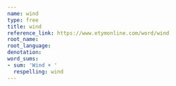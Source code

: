 ```yaml
---
name: wind
type: free
title: wind
reference_link: https://www.etymonline.com/word/wind
root_name: 
root_language: 
denotation: 
word_sums:
- sum: 'Wind + '
  respelling: wind
---
```

